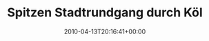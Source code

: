 ---
retweeted: false
source: <a href="http://twitter.com" rel="nofollow">Twitter Web Client</a>
entities:
  hashtags: []
  symbols: []
  user_mentions:
  - name: Dennis Benkert
    screen_name: denderello
    indices:
    - '53'
    - '64'
    id_str: '15345061'
    id: '15345061'
  urls: []
display_text_range:
- '0'
- '140'
favorite_count: '0'
id_str: '12122197190'
truncated: false
retweet_count: '0'
id: '12122197190'
created_at: Tue Apr 13 20:16:41 +0000 2010
favorited: false
full_text: Spitzen Stadtrundgang durch Köln mit Szene-Hints von [@denderello](https://twitter.com/denderello)
  bekommen. Einkaufen warn wir auch gleich. Jetzt kann nix mehr schief gehen.
lang: de
tags:
- pesos:twitter
date: '2010-04-13T20:16:41+00:00'
src: https://twitter.com/bascht/status/12122197190
original_url: https://twitter.com/bascht/status/12122197190
type: twitter_tweet
text: Spitzen Stadtrundgang durch Köln mit Szene-Hints von [@denderello](https://twitter.com/denderello)
  bekommen. Einkaufen warn wir auch gleich. Jetzt kann nix mehr schief gehen.
title: Spitzen Stadtrundgang durch Köl

---
